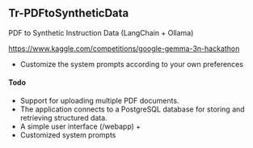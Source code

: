 ## Tr-PDFtoSyntheticData
PDF to Synthetic Instruction Data (LangChain + Ollama)

https://www.kaggle.com/competitions/google-gemma-3n-hackathon

- Customize the system prompts according to your own preferences

#### Todo

- Support for uploading multiple PDF documents.
- The application connects to a PostgreSQL database for storing and retrieving structured data.
- A simple user interface (/webapp) + 
- Customized system prompts

![userinterface](C:\Users\ahmet\Desktop\Tr-PDFtoSyntheticData\README.md)
